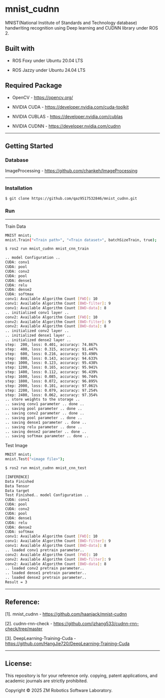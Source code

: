 # mnist_cudnn
MNIST(National Institute of Standards and Technology database) handwriting recognition using Deep learning and CUDNN library under ROS 2.

## Built with

- ROS Foxy under Ubuntu 20.04 LTS

- ROS Jazzy under Ubuntu 24.04 LTS

## Required Package

- OpenCV - https://opencv.org/

- NVIDIA CUDA - https://developer.nvidia.com/cuda-toolkit

- NVIDIA CUBLAS - https://developer.nvidia.com/cublas

- NVIDIA CUDNN - https://developer.nvidia.com/cudnn

------

## Getting Started

### Database

ImageProcessing - https://github.com/chankeh/ImageProcessing

------

### Installation

``` bash
$ git clone https://github.com/qaz9517532846/mnist_cudnn.git
```

### Run

------

Train Data

``` bash
MNIST mnist;
mnist.Train("<Train path>", "<Train dataset>", batchSizeTrain, true);
```

``` bash
$ ros2 run mnist_cudnn mnist_cnn_train
```

``` bash
.. model Configuration ..
CUDA: conv1
CUDA: pool
CUDA: conv2
CUDA: pool
CUDA: dense1
CUDA: relu
CUDA: dense2
CUDA: softmax
conv1: Available Algorithm Count [FWD]: 10
conv1: Available Algorithm Count [BWD-filter]: 9
conv1: Available Algorithm Count [BWD-data]: 8
.. initialized conv1 layer ..
conv2: Available Algorithm Count [FWD]: 10
conv2: Available Algorithm Count [BWD-filter]: 9
conv2: Available Algorithm Count [BWD-data]: 8
.. initialized conv2 layer ..
.. initialized dense1 layer ..
.. initialized dense2 layer ..
step:  200, loss: 0.401, accuracy: 74.867%
step:  400, loss: 0.315, accuracy: 91.447%
step:  600, loss: 0.216, accuracy: 93.490%
step:  800, loss: 0.143, accuracy: 94.633%
step: 1000, loss: 0.123, accuracy: 95.438%
step: 1200, loss: 0.165, accuracy: 95.941%
step: 1400, loss: 0.112, accuracy: 96.439%
step: 1600, loss: 0.085, accuracy: 96.744%
step: 1800, loss: 0.072, accuracy: 96.895%
step: 2000, loss: 0.101, accuracy: 97.061%
step: 2200, loss: 0.079, accuracy: 97.254%
step: 2400, loss: 0.062, accuracy: 97.354%
.. store weights to the storage ..
.. saving conv1 parameter .. done ..
.. saving pool parameter .. done ..
.. saving conv2 parameter .. done ..
.. saving pool parameter .. done ..
.. saving dense1 parameter .. done ..
.. saving relu parameter .. done ..
.. saving dense2 parameter .. done ..
.. saving softmax parameter .. done ..
```

Test Image

``` bash
MNIST mnist;
mnist.Test("<image file>");
```

``` bash
$ ros2 run mnist_cudnn mnist_cnn_test
```
``` bash
[INFERENCE]
Data Finished
Data Tensor
Data target
Test Finished.. model Configuration ..
CUDA: conv1
CUDA: pool
CUDA: conv2
CUDA: pool
CUDA: dense1
CUDA: relu
CUDA: dense2
CUDA: softmax
conv1: Available Algorithm Count [FWD]: 10
conv1: Available Algorithm Count [BWD-filter]: 9
conv1: Available Algorithm Count [BWD-data]: 8
.. loaded conv1 pretrain parameter..
conv2: Available Algorithm Count [FWD]: 10
conv2: Available Algorithm Count [BWD-filter]: 9
conv2: Available Algorithm Count [BWD-data]: 8
.. loaded conv2 pretrain parameter..
.. loaded dense1 pretrain parameter..
.. loaded dense2 pretrain parameter..
Result = 3
```

------

## Reference:

[1]. mnist_cudnn - https://github.com/haanjack/mnist-cudnn

[2]. cudnn-rnn-check - https://github.com/jzhang533/cudnn-rnn-check/tree/master

[3]. DeepLearning-Training-Cuda - https://github.com/HangJie720/DeepLearning-Training-Cuda

------

## License:

This repository is for your reference only. copying, patent applications, and academic journals are strictly prohibited.

Copyright © 2025 ZM Robotics Software Laboratory.

